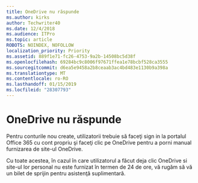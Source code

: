 ```yaml
---
title: OneDrive nu răspunde
ms.author: kirks
author: Techwriter40
ms.date: 12/4/2018
ms.audience: ITPro
ms.topic: article
ROBOTS: NOINDEX, NOFOLLOW
localization_priority: Priority
ms.assetid: 889f1e71-fc26-4753-9a2b-14508bc5d38f
ms.openlocfilehash: 69284bc9c8006f97671ffea1e78bcbf528ca3555
ms.sourcegitcommit: d6ea5e9458a2b8ceaab3ac4bd483e1130b9a398a
ms.translationtype: MT
ms.contentlocale: ro-RO
ms.lasthandoff: 01/15/2019
ms.locfileid: "28307793"
---
```

# <a name="onedrive-not-responding"></a>OneDrive nu răspunde

Pentru conturile nou create, utilizatorii trebuie să faceţi sign in la portalul Office 365 cu cont propriu şi faceţi clic pe OneDrive pentru a porni manual furnizarea de site-ul OneDrive.
  
Cu toate acestea, în cazul în care utilizatorul a făcut deja clic OneDrive si site-ul lor personal nu este furnizat în termen de 24 de ore, vă rugăm să vă un bilet de sprijin pentru asistenţă suplimentară.
  


